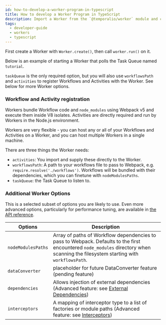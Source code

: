 ```yaml
---
id: how-to-develop-a-worker-program-in-typescript
title: How to develop a Worker Program in TypeScript
description: Import a Worker from the `@temporalio/worker` module and call `Worker.create()` to create a new Worker in TypeScript.
tags:
  - developer-guide
  - workers
  - typescript
---
```


First create a Worker with `Worker.create()`, then call `worker.run()` on it.

Below is an example of starting a Worker that polls the Task Queue named `tutorial`.

<!--SNIPSTART nodejs-hello-worker {"enable_source_link": false}-->
<!--SNIPEND-->

`taskQueue` is the only required option, but you will also use `workflowsPath` and `activities` to register Workflows and Activities with the Worker.
See below for more Worker options.

### Workflow and Activity registration

Workers bundle Workflow code and `node_modules` using Webpack v5 and execute them inside V8 isolates.
Activities are directly required and run by Workers in the Node.js environment.

Workers are very flexible - you can host any or all of your Workflows and Activities on a Worker, and you can host multiple Workers in a single machine.

There are three things the Worker needs:

- `activities`: You import and supply these directly to the Worker.
- `workflowsPath`: A path to your workflows file to pass to Webpack, e.g. `require.resolve('./workflows')`. Workflows will be bundled with their dependencies, which you can finetune with `nodeModulesPaths`.
- `taskQueue`: the Task Queue to listen to.

### Additional Worker Options

This is a selected subset of options you are likely to use. Even more advanced options, particularly for performance tuning, are available in [the API reference](https://nodejs.temporal.io/api/interfaces/worker.WorkerOptions).

| Options            | Description                                                                                                                                                                        |
| ------------------ | ---------------------------------------------------------------------------------------------------------------------------------------------------------------------------------- |
| `nodeModulesPaths` | Array of paths of Workflow dependencies to pass to Webpack. Defaults to the first encountered `node_modules` directory when scanning the filesystem starting with `workflowsPath`. |
| `dataConverter`    | placeholder for future DataConverter feature (pending feature)                                                                                                                     |
| `dependencies`     | Allows injection of external dependencies (Advanced feature: see [External Dependencies](/docs/typescript/external-dependencies))                                                        |
| `interceptors`     | A mapping of interceptor type to a list of factories or module paths (Advanced feature: see [Interceptors](/docs/typescript/interceptors))                                               |
